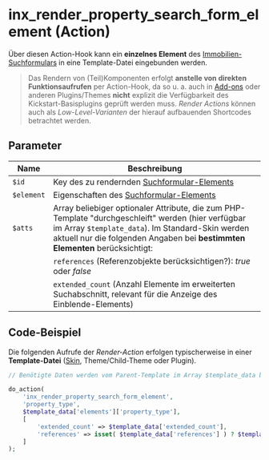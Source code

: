 # inx_render_property_search_form_element (Action)

Über diesen Action-Hook kann ein **einzelnes Element** des [Immobilien-Suchformulars](/komponenten/suchformular) in eine Template-Datei eingebunden werden.

> Das Rendern von (Teil)Komponenten erfolgt **anstelle von direkten Funktionsaufrufen** per Action-Hook, da so u. a. auch in [Add-ons](/add-ons) oder anderen Plugins/Themes **nicht** explizit die Verfügbarkeit des Kickstart-Basisplugins geprüft werden muss. *Render Actions* können auch als *Low-Level-Varianten* der hierauf aufbauenden Shortcodes betrachtet werden.

## Parameter

| Name | Beschreibung |
| ---- | ------------ |
| `$id` | Key des zu rendernden [Suchformular-Elements](filter-inx-search-form-elements.html#das-elements-array-im-detail) |
| `$element` | Eigenschaften des [Suchformular-Elements](filter-inx-search-form-elements.html#das-elements-array-im-detail) |
| `$atts` | Array beliebiger optionaler Attribute, die zum PHP-Template "durchgeschleift" werden (hier verfügbar im Array `$template_data`). Im Standard-Skin werden aktuell nur die folgenden Angaben bei **bestimmten Elementen** berücksichtigt: |
| | `references` (Referenzobjekte berücksichtigen?): *true* oder *false* |
| | `extended_count` (Anzahl Elemente im erweiterten Suchabschnitt, relevant für die Anzeige des Einblende-Elements) |

## Code-Beispiel

Die folgenden Aufrufe der *Render-Action* erfolgen typischerweise in einer **Template-Datei** ([Skin](skins), Theme/Child-Theme oder Plugin).

```php
// Benötigte Daten werden vom Parent-Template im Array $template_data bereitgestellt.

do_action(
	'inx_render_property_search_form_element',
	'property_type',
	$template_data['elements']['property_type'],
	[
		'extended_count' => $template_data['extended_count'],
		'references' => isset( $template_data['references'] ) ? $template_data['references'] : ''
	]
);
```